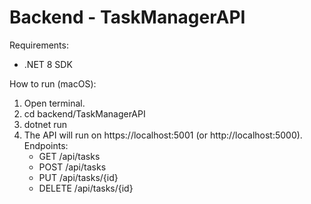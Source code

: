 # Backend - TaskManagerAPI

Requirements:
- .NET 8 SDK

How to run (macOS):
1. Open terminal.
2. cd backend/TaskManagerAPI
3. dotnet run
4. The API will run on https://localhost:5001 (or http://localhost:5000). Endpoints:
   - GET  /api/tasks
   - POST /api/tasks
   - PUT  /api/tasks/{id}
   - DELETE /api/tasks/{id}
